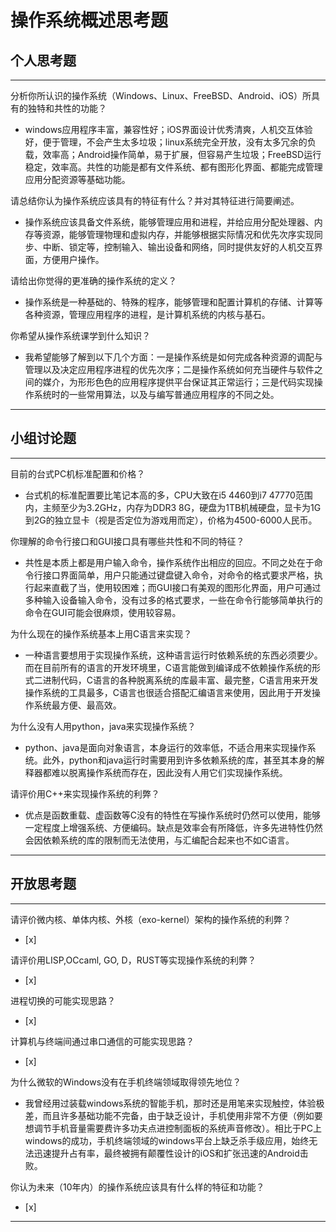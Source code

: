 # 操作系统概述思考题

## 个人思考题

---

分析你所认识的操作系统（Windows、Linux、FreeBSD、Android、iOS）所具有的独特和共性的功能？
- windows应用程序丰富，兼容性好；iOS界面设计优秀清爽，人机交互体验好，便于管理，不会产生太多垃圾；linux系统完全开放，没有太多冗余的负载，效率高；Android操作简单，易于扩展，但容易产生垃圾；FreeBSD运行稳定，效率高。共性的功能是都有文件系统、都有图形化界面、都能完成管理应用分配资源等基础功能。

>  

请总结你认为操作系统应该具有的特征有什么？并对其特征进行简要阐述。
- 操作系统应该具备文件系统，能够管理应用和进程，并给应用分配处理器、内存等资源，能够管理物理和虚拟内存，并能够根据实际情况和优先次序实现同步、中断、锁定等，控制输入、输出设备和网络，同时提供友好的人机交互界面，方便用户操作。  

>   

请给出你觉得的更准确的操作系统的定义？
- 操作系统是一种基础的、特殊的程序，能够管理和配置计算机的存储、计算等各种资源，管理应用程序的进程，是计算机系统的内核与基石。  

>   

你希望从操作系统课学到什么知识？
- 我希望能够了解到以下几个方面：一是操作系统是如何完成各种资源的调配与管理以及决定应用程序进程的优先次序；二是操作系统如何充当硬件与软件之间的媒介，为形形色色的应用程序提供平台保证其正常运行；三是代码实现操作系统时的一些常用算法，以及与编写普通应用程序的不同之处。

>   

---

## 小组讨论题

---

目前的台式PC机标准配置和价格？
- 台式机的标准配置要比笔记本高的多，CPU大致在i5 4460到i7 47770范围内，主频至少为3.2GHz，内存为DDR3 8G，硬盘为1TB机械硬盘，显卡为1G到2G的独立显卡（视是否定位为游戏用而定），价格为4500-6000人民币。

> 

你理解的命令行接口和GUI接口具有哪些共性和不同的特征？
- 共性是本质上都是用户输入命令，操作系统作出相应的回应。不同之处在于命令行接口界面简单，用户只能通过键盘键入命令，对命令的格式要求严格，执行起来直截了当，使用较困难；而GUI接口有美观的图形化界面，用户可通过多种输入设备输入命令，没有过多的格式要求，一些在命令行能够简单执行的命令在GUI可能会很麻烦，使用较容易。

> 

为什么现在的操作系统基本上用C语言来实现？
- 一种语言要想用于实现操作系统，这种语言运行时依赖系统的东西必须要少。而在目前所有的语言的开发环境里，C语言能做到编译成不依赖操作系统的形式二进制代码，C语言的各种脱离系统的库最丰富、最完整，C语言用来开发操作系统的工具最多，C语言也很适合搭配汇编语言来使用，因此用于开发操作系统最方便、最高效。  

>  

为什么没有人用python，java来实现操作系统？
- python、java是面向对象语言，本身运行的效率低，不适合用来实现操作系统。此外，python和java运行时需要用到许多依赖系统的库，甚至其本身的解释器都难以脱离操作系统而存在，因此没有人用它们实现操作系统。  

>  

请评价用C++来实现操作系统的利弊？
- 优点是函数重载、虚函数等C没有的特性在写操作系统时仍然可以使用，能够一定程度上增强系统、方便编码。缺点是效率会有所降低，许多先进特性仍然会因依赖系统的库的限制而无法使用，与汇编配合起来也不如C语言。

>  

---

## 开放思考题

---

请评价微内核、单体内核、外核（exo-kernel）架构的操作系统的利弊？
- [x]  

>  

请评价用LISP,OCcaml, GO, D，RUST等实现操作系统的利弊？
- [x]  

>  

进程切换的可能实现思路？
- [x]  

>  

计算机与终端间通过串口通信的可能实现思路？
- [x]  

>  

为什么微软的Windows没有在手机终端领域取得领先地位？
- 我曾经用过装载windows系统的智能手机，那时还是用笔来实现触控，体验极差，而且许多基础功能不完备，由于缺乏设计，手机使用非常不方便（例如要想调节手机音量需要费许多功夫点进控制面板的系统声音修改）。相比于PC上windows的成功，手机终端领域的windows平台上缺乏杀手级应用，始终无法迅速提升占有率，最终被拥有颠覆性设计的iOS和扩张迅速的Android击败。  

>  

你认为未来（10年内）的操作系统应该具有什么样的特征和功能？
- [x]  

>  

---
